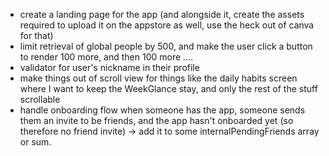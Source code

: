- create a landing page for the app (and alongside it, create the assets required to upload it on the appstore as well, use the heck out of canva for that)
- limit retrieval of global people by 500, and make the user click a button to render 100 more, and then 100 more ....
- validator for user's nickname in their profile
- make things out of scroll view for things like the daily habits screen where I want to keep the WeekGlance stay, and only the rest of the stuff scrollable
- handle onboarding flow when someone has the app, someone sends them an invite to be friends, and the app hasn't onboarded yet (so therefore no friend invite) -> add it to some internalPendingFriends array or sum.
